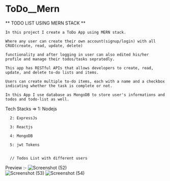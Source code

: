 # ToDo__Mern

** TODO LIST USING MERN STACK **
    
    In this project I create a ToDo App using MERN stack. 

    Where any user can create their own account(signup/login) with all CRUD(create, read, update, delete) 
    
    functionality and after logging in user can also edited his/her profile and manage their todos/tasks sepratedly. 
    
    This app has RESTful APIs that allows developers to create, read, update, and delete to-do lists and items.
    
    Users can create multiple to-do items, each with a name and a checkbox indicating whether the task is complete or not.

    In this App I use database as MongoDB to store user's informations and todos and todo-list as well. 

 
 Tech Stacks =>
      1: Nodejs
      
      2: ExpressJs
      
      3: Reactjs
      
      4: MongoDB
      
      5: jwt Tokens
      
      
      // Todos List with different users
      
  Preview :-
      ![Screenshot (52)](https://user-images.githubusercontent.com/116939133/222277134-e480f0c4-a5f7-46e9-a559-cfb16550f749.png)  
      ![Screenshot (53)](https://user-images.githubusercontent.com/116939133/222277182-f510cdca-8188-4527-81a8-57babed564f9.png)
      ![Screenshot (54)](https://user-images.githubusercontent.com/116939133/222277037-03cb8789-640c-480f-b9b0-e6ceee595297.png)
